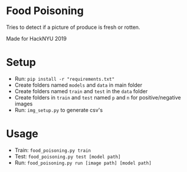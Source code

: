 # Food Poisoning
Tries to detect if a picture of produce is fresh or rotten.

Made for HackNYU 2019

# Setup
  - Run: `pip install -r "requirements.txt"`
  - Create folders named `models` and `data` in main folder
  - Create folders named `train` and `test` in the `data` folder
  - Create folders in `train` and `test` named `p` and `n` for positive/negative images
  - Run: `img_setup.py` to generate csv's
  
# Usage
  - Train: `food_poisoning.py train`
  - Test: `food_poisoning.py test [model path]`
  - Run: `food_poisoning.py run [image path] [model path]`